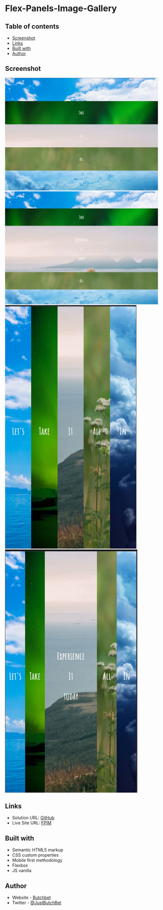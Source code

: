 # Flex-Panels-Image-Gallery

## Table of contents

- [Screenshot](#screenshot)
- [Links](#links)
- [Built with](#built-with)
- [Author](#author)

## Screenshot
![Desktop1](./assets/desktop1.png)
![Desktop2](./assets/desktop2.png)
![Mobile1](./assets/mobile1.png)
![Mobile2](./assets/mobile2.png)

## Links
- Solution URL: [GitHub](https://github.com/ButchBet/Flex-Panels-Image-Gallery)
- Live Site URL: [FPIM](https://butchbet.github.io/Flex-Panels-Image-Gallery)

## Built with
- Semantic HTML5 markup
- CSS custom properties
- Mobile first methodology
- Flexbox
- JS vanilla

## Author
- Website - [Butchbet](none)
- Twitter - [@JustButchBet](https://twitter.com/JustButchBet)
